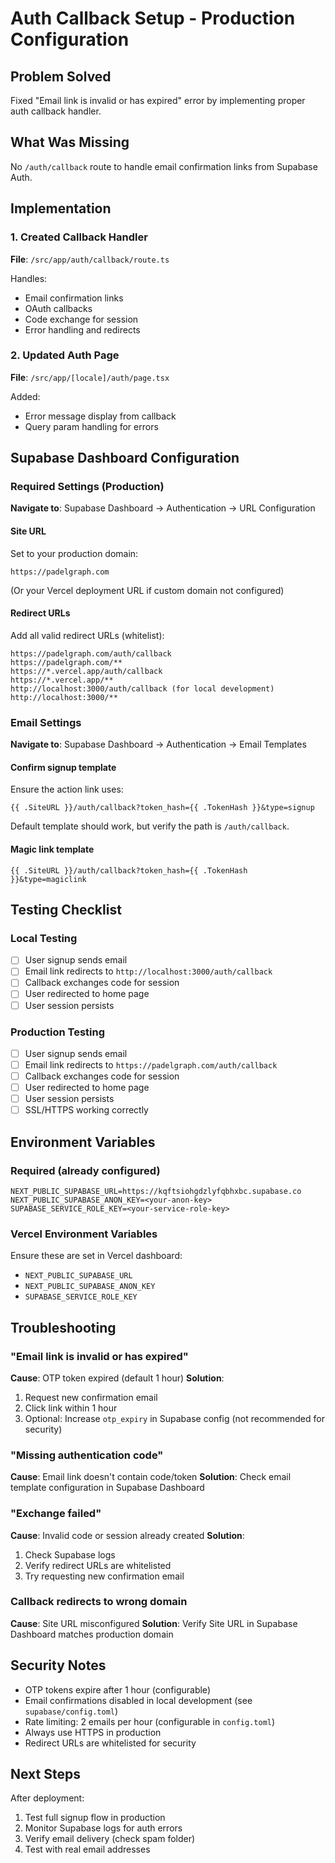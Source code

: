 # Auth Callback Setup - Production Configuration

## Problem Solved
Fixed "Email link is invalid or has expired" error by implementing proper auth callback handler.

## What Was Missing
No `/auth/callback` route to handle email confirmation links from Supabase Auth.

## Implementation

### 1. Created Callback Handler
**File**: `/src/app/auth/callback/route.ts`

Handles:
- Email confirmation links
- OAuth callbacks
- Code exchange for session
- Error handling and redirects

### 2. Updated Auth Page
**File**: `/src/app/[locale]/auth/page.tsx`

Added:
- Error message display from callback
- Query param handling for errors

## Supabase Dashboard Configuration

### Required Settings (Production)

**Navigate to**: Supabase Dashboard → Authentication → URL Configuration

#### Site URL
Set to your production domain:
```
https://padelgraph.com
```
(Or your Vercel deployment URL if custom domain not configured)

#### Redirect URLs
Add all valid redirect URLs (whitelist):
```
https://padelgraph.com/auth/callback
https://padelgraph.com/**
https://*.vercel.app/auth/callback
https://*.vercel.app/**
http://localhost:3000/auth/callback (for local development)
http://localhost:3000/**
```

### Email Settings

**Navigate to**: Supabase Dashboard → Authentication → Email Templates

#### Confirm signup template
Ensure the action link uses:
```
{{ .SiteURL }}/auth/callback?token_hash={{ .TokenHash }}&type=signup
```

Default template should work, but verify the path is `/auth/callback`.

#### Magic link template
```
{{ .SiteURL }}/auth/callback?token_hash={{ .TokenHash }}&type=magiclink
```

## Testing Checklist

### Local Testing
- [ ] User signup sends email
- [ ] Email link redirects to `http://localhost:3000/auth/callback`
- [ ] Callback exchanges code for session
- [ ] User redirected to home page
- [ ] User session persists

### Production Testing
- [ ] User signup sends email
- [ ] Email link redirects to `https://padelgraph.com/auth/callback`
- [ ] Callback exchanges code for session
- [ ] User redirected to home page
- [ ] User session persists
- [ ] SSL/HTTPS working correctly

## Environment Variables

### Required (already configured)
```env
NEXT_PUBLIC_SUPABASE_URL=https://kqftsiohgdzlyfqbhxbc.supabase.co
NEXT_PUBLIC_SUPABASE_ANON_KEY=<your-anon-key>
SUPABASE_SERVICE_ROLE_KEY=<your-service-role-key>
```

### Vercel Environment Variables
Ensure these are set in Vercel dashboard:
- `NEXT_PUBLIC_SUPABASE_URL`
- `NEXT_PUBLIC_SUPABASE_ANON_KEY`
- `SUPABASE_SERVICE_ROLE_KEY`

## Troubleshooting

### "Email link is invalid or has expired"
**Cause**: OTP token expired (default 1 hour)
**Solution**:
1. Request new confirmation email
2. Click link within 1 hour
3. Optional: Increase `otp_expiry` in Supabase config (not recommended for security)

### "Missing authentication code"
**Cause**: Email link doesn't contain code/token
**Solution**: Check email template configuration in Supabase Dashboard

### "Exchange failed"
**Cause**: Invalid code or session already created
**Solution**:
1. Check Supabase logs
2. Verify redirect URLs are whitelisted
3. Try requesting new confirmation email

### Callback redirects to wrong domain
**Cause**: Site URL misconfigured
**Solution**: Verify Site URL in Supabase Dashboard matches production domain

## Security Notes

- OTP tokens expire after 1 hour (configurable)
- Email confirmations disabled in local development (see `supabase/config.toml`)
- Rate limiting: 2 emails per hour (configurable in `config.toml`)
- Always use HTTPS in production
- Redirect URLs are whitelisted for security

## Next Steps

After deployment:
1. Test full signup flow in production
2. Monitor Supabase logs for auth errors
3. Verify email delivery (check spam folder)
4. Test with real email addresses
